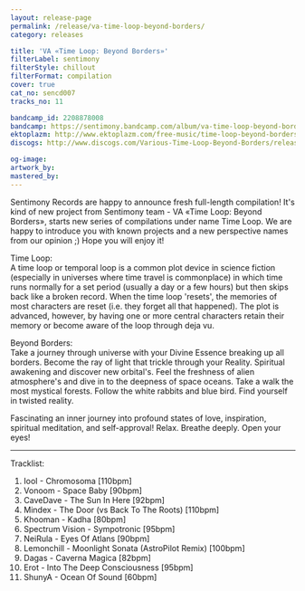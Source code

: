 ```yaml
---
layout: release-page
permalink: /release/va-time-loop-beyond-borders/
category: releases

title: 'VA «Time Loop: Beyond Borders»'
filterLabel: sentimony
filterStyle: chillout
filterFormat: compilation
cover: true
cat_no: sencd007
tracks_no: 11

bandcamp_id: 2208878008
bandcamp: https://sentimony.bandcamp.com/album/va-time-loop-beyond-borders
ektoplazm: http://www.ektoplazm.com/free-music/time-loop-beyond-borders
discogs: http://www.discogs.com/Various-Time-Loop-Beyond-Borders/release/2443978

og-image: 
artwork_by: 
mastered_by: 
---
```


Sentimony Records are happy to announce fresh full-length compilation! It's kind of new project from Sentimony team - VA «Time Loop: Beyond Borders», starts new series of compilations under name Time Loop. We are happy to introduce you with known projects and a new perspective names from our opinion ;) Hope you will enjoy it!

Time Loop:<br>
A time loop or temporal loop is a common plot device in science fiction (especially in universes where time travel is commonplace) in which time runs normally for a set period (usually a day or a few hours) but then skips back like a broken record. When the time loop 'resets', the memories of most characters are reset (i.e. they forget all that happened). The plot is advanced, however, by having one or more central characters retain their memory or become aware of the loop through deja vu.

Beyond Borders:<br>
Take a journey through universe with your Divine Essence breaking up all borders. Become the ray of light that trickle through your Reality. Spiritual awakening and discover new orbital's. Feel the freshness of alien atmosphere's and dive in to the deepness of space oceans. Take a walk the most mystical forests. Follow the white rabbits and blue bird. Find yourself in twisted reality.

Fascinating an inner journey into profound states of love, inspiration, spiritual meditation, and self-approval! Relax. Breathe deeply. Open your eyes!

---
Tracklist:

01. IooI - Chromosoma [110bpm]
02. Vonoom - Space Baby [90bpm]
03. CaveDave - The Sun In Here [92bpm]
04. Mindex - The Door (vs Back To The Roots) [110bpm]
05. Khooman - Kadha [80bpm]
06. Spectrum Vision - Sympotronic [95bpm]
07. NeiRula - Eyes Of Atlans [90bpm]
08. Lemonchill - Moonlight Sonata (AstroPilot Remix) [100bpm]
09. Dagas - Caverna Magica [82bpm]
10. Erot - Into The Deep Consciousness [95bpm]
11. ShunyA - Ocean Of Sound [60bpm]

